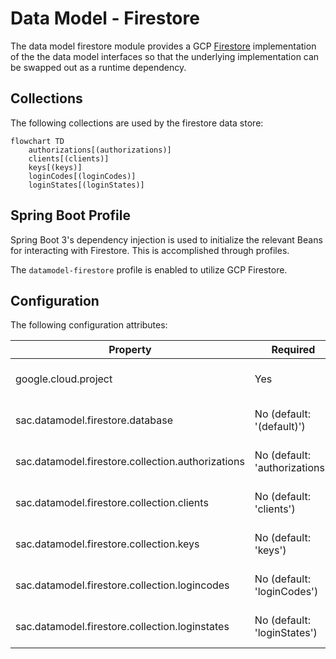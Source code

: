 # Data Model - Firestore

The data model firestore module provides a GCP [Firestore](https://cloud.google.com/firestore) implementation of the the data model interfaces so that the underlying implementation can be swapped out as a runtime dependency.

## Collections

The following collections are used by the firestore data store:

```mermaid
flowchart TD
    authorizations[(authorizations)]
    clients[(clients)]
    keys[(keys)]
    loginCodes[(loginCodes)]
    loginStates[(loginStates)]
```

## Spring Boot Profile

Spring Boot 3's dependency injection is used to initialize the relevant Beans for interacting with Firestore. This is accomplished through profiles.

The `datamodel-firestore` profile is enabled to utilize GCP Firestore.

## Configuration

The following configuration attributes:

| Property                                          | Required                       | Description               |
| ------------------------------------------------- | ------------------------------ | ------------------------- |
| google.cloud.project                              | Yes                            | GCP Project name          |
| sac.datamodel.firestore.database                  | No (default: '(default)')      | Firestore database name   |
| sac.datamodel.firestore.collection.authorizations | No (default: 'authorizations') | Firestore collection name |
| sac.datamodel.firestore.collection.clients        | No (default: 'clients')        | Firestore collection name |
| sac.datamodel.firestore.collection.keys           | No (default: 'keys')           | Firestore collection name |
| sac.datamodel.firestore.collection.logincodes     | No (default: 'loginCodes')     | Firestore collection name |
| sac.datamodel.firestore.collection.loginstates    | No (default: 'loginStates')    | Firestore collection name |
